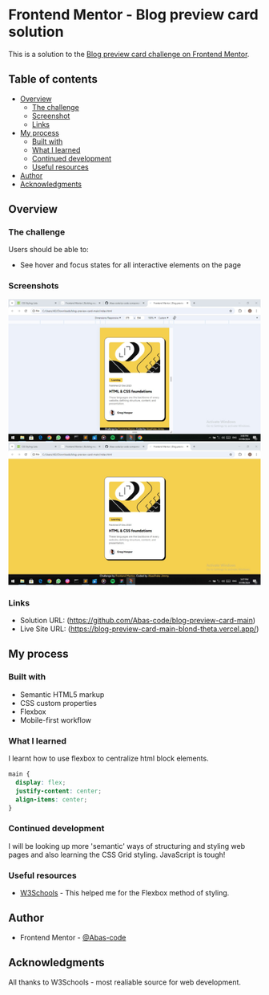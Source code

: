 # Frontend Mentor - Blog preview card solution

This is a solution to the [Blog preview card challenge on Frontend Mentor](https://www.frontendmentor.io/challenges/blog-preview-card-ckPaj01IcS).

## Table of contents

- [Overview](#overview)
  - [The challenge](#the-challenge)
  - [Screenshot](#screenshot)
  - [Links](#links)
- [My process](#my-process)
  - [Built with](#built-with)
  - [What I learned](#what-i-learned)
  - [Continued development](#continued-development)
  - [Useful resources](#useful-resources)
- [Author](#author)
- [Acknowledgments](#acknowledgments)


## Overview

### The challenge

Users should be able to:
- See hover and focus states for all interactive elements on the page

### Screenshots

![mobile view](./assets/design/blog-card-mobile-result.jpg)
![desktop view](./assets/design/blog-card-desktop-result.jpg)

### Links

- Solution URL: (https://github.com/Abas-code/blog-preview-card-main)
- Live Site URL: (https://blog-preview-card-main-blond-theta.vercel.app/)


## My process

### Built with

- Semantic HTML5 markup
- CSS custom properties
- Flexbox
- Mobile-first workflow

### What I learned

I learnt how to use flexbox to centralize html block elements.

```css
main {
  display: flex;
  justify-content: center;
  align-items: center;
}
```

### Continued development

I will be looking up more 'semantic' ways of structuring and styling web pages and also learning the CSS Grid styling.
JavaScript is tough!

### Useful resources

- [W3Schools](https://www.w3schools.com) - This helped me for the Flexbox method of styling.


## Author

- Frontend Mentor - [@Abas-code](https://www.frontendmentor.io/profile/Abas-code)


## Acknowledgments

All thanks to W3Schools - most realiable source for web development.